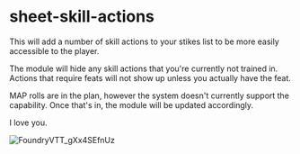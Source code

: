# sheet-skill-actions

This will add a number of skill actions to your stikes list to be more easily accessible to the player.  

The module will hide any skill actions that you're currently not trained in.  Actions that require feats will not show up unless you actually have the feat.

MAP rolls are in the plan, however the system doesn't currently support the capability.  Once that's in, the module will be updated accordingly.

I love you.

![FoundryVTT_gXx4SEfnUz](https://user-images.githubusercontent.com/478289/146876931-e4c97f10-7508-46f7-a949-f29f670d9068.png)
